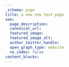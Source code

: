 ```yaml
---
_schema: page
title: a new new test page
seo:
  page_description:
  canonical_url:
  featured_image:
  featured_image_alt:
  author_twitter_handle:
  open_graph_type: website
  no_index: false
content_blocks:
---
```

